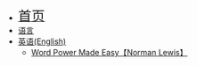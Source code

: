 * [<font size=5>首页</font>](/)
* [语言](/languages/)
* [英语\(English\)](/languages/english/)
  * [Word Power Made Easy【Norman Lewis】](/languages/english/lewis1/)